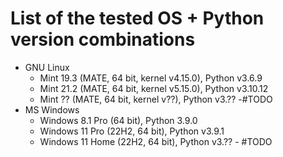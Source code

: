 # List of the tested OS + Python version combinations

* GNU Linux
  * Mint 19.3 (MATE, 64 bit, kernel v4.15.0), Python v3.6.9
  * Mint 21.2 (MATE, 64 bit, kernel v5.15.0), Python v3.10.12
  * Mint ?? (MATE, 64 bit, kernel v??), Python v3.?? -#TODO
* MS Windows
  * Windows 8.1 Pro (64 bit), Python 3.9.0
  * Windows 11 Pro (22H2, 64 bit), Python v3.9.1
  * Windows 11 Home (22H2, 64 bit), Python v3.?? - #TODO
